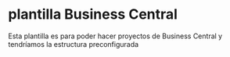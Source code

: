 # plantilla Business Central

Esta plantilla es para poder hacer proyectos de Business Central y tendríamos la estructura preconfigurada
 
